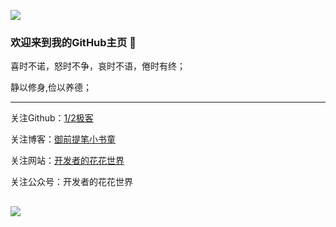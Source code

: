 ![](https://humf-001.oss-cn-beijing.aliyuncs.com/qrcode/github.jpeg?OSSAccessKeyId=LTAI9M4ArWPmLg8r&Expires=3601612340125&Signature=L2W2nWm3LJP0VU9Og%2BIJlZ5lPYE%3D)
### 欢迎来到我的GitHub主页  👋

喜时不诺，怒时不争，哀时不语，倦时有终；

静以修身,俭以养德；

----------------------

关注Github：[1/2极客](https://github.com/humingfeng)

关注博客：[御前提笔小书童](https://blog.csdn.net/qq_22260641)

关注网站：[开发者的花花世界](https://royalscholar.cn)

关注公众号：开发者的花花世界

![](https://img-blog.csdnimg.cn/20190106225239166.jpg)
---
